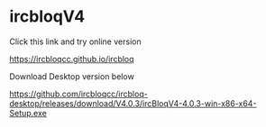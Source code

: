 # ircbloqV4

Click this link and try online version
 
 https://ircbloqcc.github.io/ircbloq
 
 Download Desktop version below

https://github.com/ircbloqcc/ircbloq-desktop/releases/download/V4.0.3/ircBloqV4-4.0.3-win-x86-x64-Setup.exe

